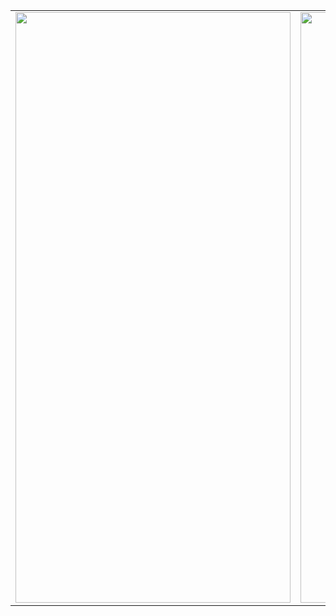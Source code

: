   <TITLE> New Document </TITLE>
  <META NAME="Generator" CONTENT="EditPlus">
  <META NAME="Author" CONTENT="">
  <META NAME="Keywords" CONTENT="">
  <META NAME="Description" CONTENT="">
 </HEAD>

 <BODY>
  <TABLE>
  <TR>
	<TD><IMG SRC="D:/桌面/真相部落連結/慧平/20170601_真相部落連結_1.jpg" WIDTH="440" HEIGHT="945" BORDER="0" ALT=""></TD>
	<TD><IMG SRC="D:/桌面/真相部落連結/慧平/20170601_真相部落連結_2.jpg" WIDTH="440" HEIGHT="945" BORDER="0" ALT=""></TD>
  </TR>

  </TABLE>
 </BODY>
</HTML>	
